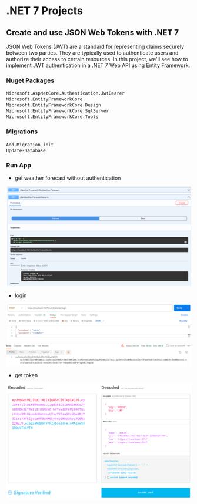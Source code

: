 # .NET 7 Projects

## Create and use JSON Web Tokens with .NET 7

JSON Web Tokens (JWT) are a standard for representing claims securely between two parties. They are typically used to authenticate users and authorize their access to certain resources. In this project, we'll see how to implement JWT authentication in a .NET 7 Web API using Entity Framework.

### Nuget Packages
```
Microsoft.AspNetCore.Authentication.JwtBearer
Microsoft.EntityFrameworkCore
Microsoft.EntityFrameworkCore.Design
Microsoft.EntityFrameworkCore.SqlServer
Microsoft.EntityFrameworkCore.Tools
```

### Migrations
```
Add-Migration init
Update-Database
```

### Run App

- get weather forecast without authentication
<img src="/pictures/app.png" title="run app"  width="900">

- login
<img src="/pictures/app1.png" title="run app"  width="900">

- get token
<img src="/pictures/app2.png" title="run app"  width="900">
